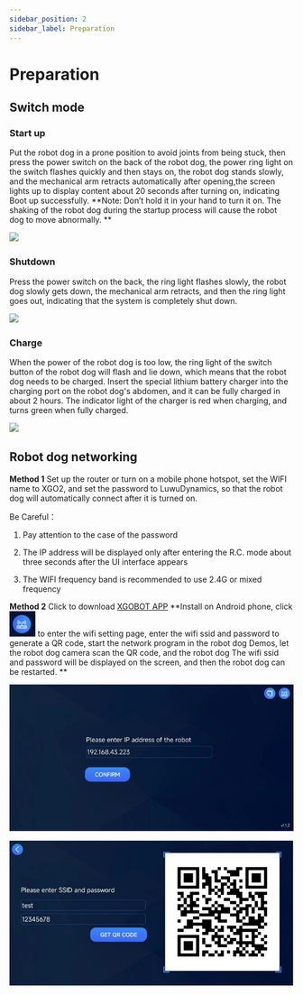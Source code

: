 ```yaml
---
sidebar_position: 2
sidebar_label: Preparation
---
```


# Preparation

## Switch mode

### Start up

Put the robot dog in a prone position to avoid joints from being stuck, then press the power switch on the back of the robot dog, the power ring light on the switch flashes quickly and then stays on, the robot dog stands slowly, and the mechanical arm retracts automatically after opening,the screen lights up to display content about 20 seconds after turning on, indicating Boot up successfully. **Note: Don’t hold it in your hand to turn it on. The shaking of the robot dog during the startup process will cause the robot dog to move abnormally. **

![](./../images/cm4-xgo-inspection-01.gif)

### Shutdown

Press the power switch on the back, the ring light flashes slowly, the robot dog slowly gets down, the mechanical arm retracts, and then the ring light goes out, indicating that the system is completely shut down.

![](./../images/cm4-xgo-inspection-02.gif)

### Charge

When the power of the robot dog is too low, the ring light of the switch button of the robot dog will flash and lie down, which means that the robot dog needs to be charged. Insert the special lithium battery charger into the charging port on the robot dog's abdomen, and it can be fully charged in about 2 hours. The indicator light of the charger is red when charging, and turns green when fully charged.

![](./../images/cm4-xgo-preparation-04.gif)

## Robot dog networking

**Method 1** Set up the router or turn on a mobile phone hotspot, set the WIFI name to XGO2, and set the password to LuwuDynamics, so that the robot dog will automatically connect after it is turned on.

Be Careful：

1. Pay attention to the case of the password

2. The IP address will be displayed only after entering the R.C. mode about three seconds after the UI interface appears

3. The WIFI frequency band is recommended to use 2.4G or mixed frequency

**Method 2**  Click to download [XGOBOT APP](https://drive.google.com/drive/folders/1dKgBIZHAHC7wmxSXXiN11KBBO8YB_MlC) **Install on Android phone, click![](./../images/cm4-xgo-preparation-03.png) to enter the wifi setting page, enter the wifi ssid and password to generate a QR code, start the network program in the robot dog Demos, let the robot dog camera scan the QR code, and the robot dog The wifi ssid and password will be displayed on the screen, and then the robot dog can be restarted. **


![](./../images/cm4-xgo-preparation-01.png)

![](./../images/cm4-xgo-preparation-02.png)
